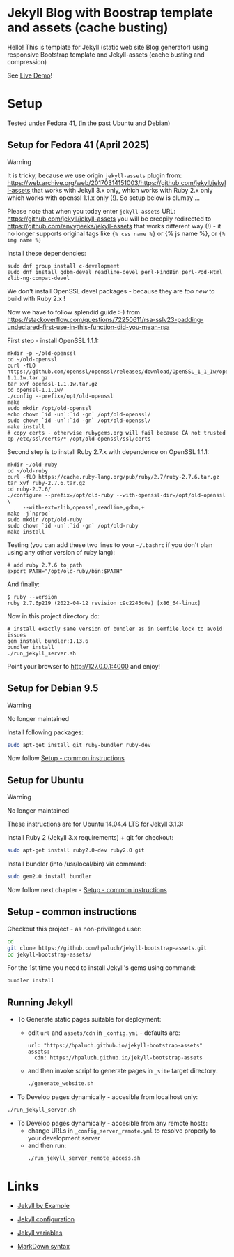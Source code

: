 # Jekyll Blog with Boostrap template and assets (cache busting)

Hello! This is template for Jekyll (static web site Blog generator)
using responsive Bootstrap template and Jekyll-assets (cache busting
and compression)

See [Live Demo](https://hpaluch.github.io/jekyll-bootstrap-assets)!

# Setup

Tested under Fedora 41, (in the past Ubuntu and Debian)

## Setup for Fedora 41 (April 2025)

> [!WARNING]
>
> It is tricky, because we use
> origin `jekyll-assets` plugin from: https://web.archive.org/web/20170314151003/https://github.com/jekyll/jekyll-assets
> that works with Jekyll 3.x only, which works with Ruby 2.x only which works
> with openssl 1.1.x only (!). So setup below is clumsy ...
>
> Please note that when you today enter `jekyll-assets`
> URL: https://github.com/jekyll/jekyll-assets
> you will be creepily redirected to https://github.com/envygeeks/jekyll-assets that
> works different way (!) - it no longer supports original tags like `{% css name %}` or {% js name %},
> or `{% img name %}`


Install these dependencies:
```shell
sudo dnf group install c-development
sudo dnf install gdbm-devel readline-devel perl-FindBin perl-Pod-Html zlib-ng-compat-devel
```

We don't install OpenSSL devel packages - because they are *too new* to build with Ruby 2.x !

Now we have to follow splendid guide :-)
from https://stackoverflow.com/questions/72250611/rsa-sslv23-padding-undeclared-first-use-in-this-function-did-you-mean-rsa

First step - install OpenSSL 1.1.1:

```shell
mkdir -p ~/old-openssl
cd ~/old-openssl
curl -fLO https://github.com/openssl/openssl/releases/download/OpenSSL_1_1_1w/openssl-1.1.1w.tar.gz
tar xvf openssl-1.1.1w.tar.gz
cd openssl-1.1.1w/
./config --prefix=/opt/old-openssl
make
sudo mkdir /opt/old-openssl
echo chown `id -un`:`id -gn` /opt/old-openssl/
sudo chown `id -un`:`id -gn` /opt/old-openssl/
make install
# copy certs - otherwise rubygems.org will fail because CA not trusted
cp /etc/ssl/certs/* /opt/old-openssl/ssl/certs
```

Second step is to install Ruby 2.7.x with dependence on OpenSSL 1.1.1:
```shell
mkdir ~/old-ruby
cd ~/old-ruby
curl -fLO https://cache.ruby-lang.org/pub/ruby/2.7/ruby-2.7.6.tar.gz
tar xvf ruby-2.7.6.tar.gz
cd ruby-2.7.6/
./configure --prefix=/opt/old-ruby --with-openssl-dir=/opt/old-openssl \
     --with-ext=zlib,openssl,readline,gdbm,+
make -j`nproc`
sudo mkdir /opt/old-ruby
sudo chown `id -un`:`id -gn` /opt/old-ruby
make install
```

Testing (you can add these two lines to your `~/.bashrc` if you don't plan using
any other version of ruby lang):

```shell
# add ruby 2.7.6 to path
export PATH="/opt/old-ruby/bin:$PATH"
```

And finally:

```shell
$ ruby --version
ruby 2.7.6p219 (2022-04-12 revision c9c2245c0a) [x86_64-linux]
```

Now in this project directory do:
```shell
# install exactly same version of bundler as in Gemfile.lock to avoid issues
gem install bundler:1.13.6
bundler install
./run_jekyll_server.sh
```

Point your browser to http://127.0.0.1:4000 and enjoy!

## Setup for Debian 9.5

> [!WARNING]
>
> No longer  maintained


Install following packages:

```bash
sudo apt-get install git ruby-bundler ruby-dev
```

Now follow [Setup - common instructions](#setup---common-instructions)

## Setup for Ubuntu

> [!WARNING]
>
> No longer  maintained

These instructions are for Ubuntu 14.04.4 LTS for Jekyll 3.1.3:

Install Ruby 2 (Jekyll 3.x requirements) + git for checkout:

```bash
sudo apt-get install ruby2.0-dev ruby2.0 git
```

Install bundler (into /usr/local/bin) via command:

```bash
sudo gem2.0 install bundler
```

Now follow next
chapter - [Setup - common instructions](#setup---common-instructions)

## Setup - common instructions

Checkout this project - as non-privileged user:
```bash
cd
git clone https://github.com/hpaluch/jekyll-bootstrap-assets.git
cd jekyll-bootstrap-assets/
```

For the 1st time you need to install Jekyll's gems using command:

```bash
bundler install
```

## Running Jekyll

* To Generate static pages suitable for deployment:
  * edit `url` and `assets/cdn` in `_config.yml` - defaults are:
    ```
    url: "https://hpaluch.github.io/jekyll-bootstrap-assets"
    assets:
      cdn: https://hpaluch.github.io/jekyll-bootstrap-assets
    ```
  * and then invoke script to generate pages in `_site` target directory:
    ```bash
    ./generate_website.sh
    ```

* To Develop pages dynamically - accesible from localhost only:

```bash
./run_jekyll_server.sh
```
* To Develop pages dynamically - accesible from any remote hosts:
  * change URLs in `_config_server_remote.yml` to resolve properly
    to your development server
  * and then run:
    ```bash
    ./run_jekyll_server_remote_access.sh
    ```

# Links

*	[Jekyll by Example](http://www.andrewmunsell.com/tutorials/jekyll-by-example/index.html)

*	[Jekyll configuration](http://jekyllrb.com/docs/configuration/)

*	[Jekyll variables](http://jekyllrb.com/docs/variables/)

*	[MarkDown syntax](http://daringfireball.net/projects/markdown/syntax)

